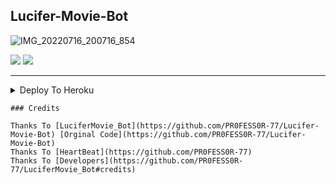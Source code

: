 ## Lucifer-Movie-Bot 

![IMG_20220716_200716_854](https://user-images.githubusercontent.com/109091765/179364188-055f636d-11fd-40f8-88e4-8f26b16bf312.jpg)

<img src="https://img.shields.io/github/stars/PR0FESS0R-77/LuciferMovie_Bot?style=social"/>   <img src="https://img.shields.io/github/forks/PR0FESS0R-77/LuciferMovie_Bot?style=social"/>

----

<details><summary>Deploy To Heroku</summary>
<p>
<br>
<a href="https://heroku.com/deploy?template=https://github.com/PROFESSOR-77/Lucifer-Movie-Bot">
  <img src="https://www.herokucdn.com/deploy/button.svg" alt="Deploy">
</a>
</p>
</details>

```
### Credits

Thanks To [LuciferMovie_Bot](https://github.com/PR0FESS0R-77/Lucifer-Movie-Bot) [Orginal Code](https://github.com/PR0FESS0R-77/Lucifer-Movie-Bot)
Thanks To [HeartBeat](https://github.com/PR0FESS0R-77)
Thanks To [Developers](https://github.com/PR0FESS0R-77/LuciferMovie_Bot#credits)
```
